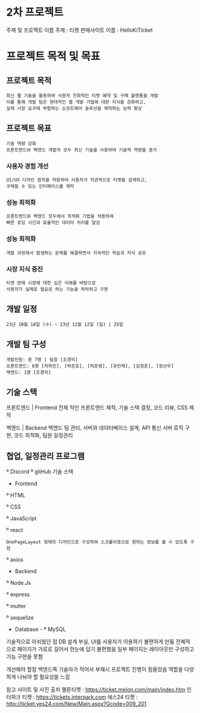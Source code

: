 
# 2차 프로젝트

주제 및 프로젝트 이름
주제 : 티켓 판매사이트
이름 : HelloKiTicket

# 프로젝트 목적 및 목표

## 프로젝트 목적
	최신 웹 기술을 활용하여 사용자 친화적인 티켓 예약 및 구매 플랫폼을 개발
	이를 통해 개발 팀은 현대적인 웹 개발 기법에 대한 지식을 강화하고,
	실제 시장 요구에 부합하는 소프트웨어 솔루션을 제작하는 능력 향상

## 프로젝트 목표
	기술 역량 강화
	프론트엔드와 백엔드 개발자 모두 최신 기술을 사용하여 기술적 역량을 증가
 ### 사용자 경험 개선 
	UI/UX 디자인 원칙을 적용하여 사용자가 직관적으로 티켓을 검색하고,
	구매할 수 있는 인터페이스를 제작
 ### 성능 최적화
	프론트엔드와 백엔드 모두에서 최적화 기법을 적용하여
	빠른 로딩 시간과 효율적인 데이터 처리를 달성
 ### 성능 최적화
	개발 과정에서 발생하는 문제를 해결하면서 지속적인 학습과 지식 공유
 ### 시장 지식 증진
	티켓 판매 시장에 대한 깊은 이해를 바탕으로
	사용자가 실제로 필요로 하는 기능을 파악하고 구현

## 개발 일정
	23년 10월 18일 (수) ~ 23년 11월 12일 (일) | 25일

## 개발 팀 구성
	개발인원: 총 7명 | 팀장 [조경익]
	프론트엔드: 6명 [차하민], [박준호], [허준영], [유민재], [김정훈], [정선우]
	백엔드: 1명 [조경익]
## 기술 스택
프론트엔드 | Frontend
전체 적인 프론트엔드 제작, 기술 스택 결정, 코드 리뷰, CSS 제작

백엔드 | Backend
백엔드 팀 관리, 서버와 데이터베이스 설계, API 통신
서버 로직 구현, 코드 최적화, 팀원 일정관리


## 협업, 일정관리 프로그램
º Discord
º gitHub
기술 스택


- Frontend
  
º HTML

º CSS

º JavaScript

º react

	OnePageLayout 형태의 디자인으로 구성하여 스크롤이동으로 원하는 정보를 볼 수 있도록 구현
º axios

- Backend
  
º Node.Js

º express

º multer

º sequelize

- Database -
º MySQL


기술적으로 아쉬웠던 점
DB 설계 부실, UI를 사용자가 이용하기 불편하게 만듦
전체적으로 페이지가 가로로 길어서 한눈에 담기 불편했음
일부 페이지는 레이아웃만 구성하고 기능 구현을 못함

개선해야 할점
백엔드쪽 기술자가 적어서 부재시 프로젝트 진행이 힘들었음
역할을 다양하게 나눠야 할 필요성을 느낌


참고 사이트 및 사진 출처
멜론티켓 : https://ticket.melon.com/main/index.htm
인터파크 티켓 : https://tickets.interpark.com
에스24 티켓 : http://ticket.yes24.com/New/Main.aspx?Gcode=009_201
